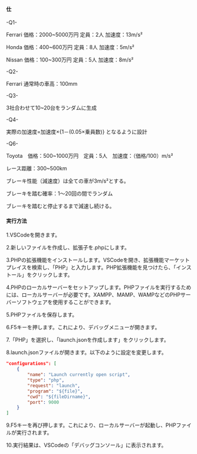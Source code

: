#### 仕

-Q1-

Ferrari  価格：2000~5000万円 定員：2人 加速度：13m/s²
 
Honda  価格：400~600万円 定員：8人 加速度：5m/s²
  
Nissan  価格：100~300万円 定員：5人 加速度：8m/s²


-Q2-

Ferrari  通常時の車高：100mm


-Q3-

3社合わせて10~20台をランダムに生成


-Q4-

実際の加速度=加速度×{1－(0.05×乗員数)} となるように設計

-Q6-

Toyota　価格：500~1000万円　定員：5人　加速度：（価格/100）m/s²

レース距離：300~500km

ブレーキ性能（減速度）は全ての車が3m/s²とする。

ブレーキを踏む確率：1～20回の間でランダム

ブレーキを踏むと停止するまで減速し続ける。

#### 実行方法

1.VSCodeを開きます。

2.新しいファイルを作成し、拡張子を.phpにします。

3.PHPの拡張機能をインストールします。VSCodeを開き、拡張機能マーケットプレイスを検索し、「PHP」と入力します。PHP拡張機能を見つけたら、「インストール」をクリックします。

4.PHPのローカルサーバーをセットアップします。PHPファイルを実行するためには、ローカルサーバーが必要です。XAMPP、MAMP、WAMPなどのPHPサーバーソフトウェアを使用することができます。

5.PHPファイルを保存します。

6.F5キーを押します。これにより、デバッグメニューが開きます。

7.「PHP」を選択し、「launch.jsonを作成します」をクリックします。

8.launch.jsonファイルが開きます。以下のように設定を変更します。


```launch.json
"configurations": [
    {
        "name": "Launch currently open script",
        "type": "php",
        "request": "launch",
        "program": "${file}",
        "cwd": "${fileDirname}",
        "port": 9000
    }
]
```

9.F5キーを再び押します。これにより、ローカルサーバーが起動し、PHPファイルが実行されます。

10.実行結果は、VSCodeの「デバッグコンソール」に表示されます。


